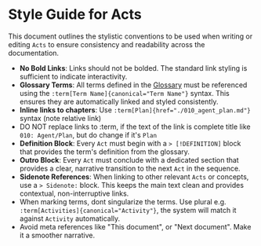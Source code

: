 # Style Guide for Acts

This document outlines the stylistic conventions to be used when writing or editing `Acts` to ensure consistency and readability across the documentation.

- **No Bold Links**: Links should not be bolded. The standard link styling is sufficient to indicate interactivity.
- **Glossary Terms**: All terms defined in the [Glossary](./000_glossary.md) must be referenced using the `:term[Term Name]{canonical="Term Name"}` syntax. This ensures they are automatically linked and styled consistently.
- **Inline links to chapters**: Use `:term[Plan]{href="./010_agent_plan.md"}` syntax (note relative link)
- DO NOT replace links to :term, if the text of the link is complete title like `010: Agent/Plan`, but do change if it's `Plan`
- **Definition Block**: Every `Act` must begin with a `> [!DEFINITION]` block that provides the term's definition from the glossary.
- **Outro Block**: Every `Act` must conclude with a dedicated section that provides a clear, narrative transition to the next `Act` in the sequence.
- **Sidenote References**: When linking to other relevant `Acts` or concepts, use a `> Sidenote:` block. This keeps the main text clean and provides contextual, non-interruptive links.
- When marking terms, dont singularize the terms. Use plural e.g. `:term[Activities]{canonical="Activity"}`, the system will match it against `Activity` automatically.
- Avoid meta references like "This document", or "Next document". Make it a smoother narrative.
